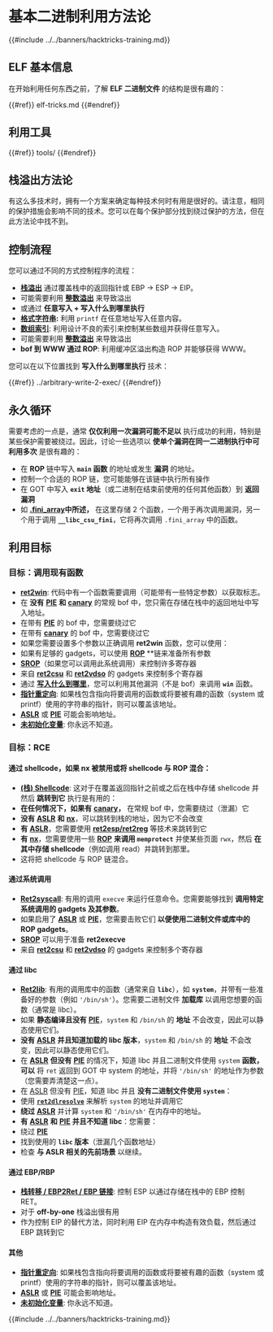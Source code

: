 # 基本二进制利用方法论

{{#include ../../banners/hacktricks-training.md}}

## ELF 基本信息

在开始利用任何东西之前，了解 **ELF 二进制文件** 的结构是很有趣的：

{{#ref}}
elf-tricks.md
{{#endref}}

## 利用工具

{{#ref}}
tools/
{{#endref}}

## 栈溢出方法论

有这么多技术时，拥有一个方案来确定每种技术何时有用是很好的。请注意，相同的保护措施会影响不同的技术。您可以在每个保护部分找到绕过保护的方法，但在此方法论中找不到。

## 控制流程

您可以通过不同的方式控制程序的流程：

- [**栈溢出**](../stack-overflow/index.html) 通过覆盖栈中的返回指针或 EBP -> ESP -> EIP。
- 可能需要利用 [**整数溢出**](../integer-overflow.md) 来导致溢出
- 或通过 **任意写入 + 写入什么到哪里执行**
- [**格式字符串**](../format-strings/index.html)**:** 利用 `printf` 在任意地址写入任意内容。
- [**数组索引**](../array-indexing.md): 利用设计不良的索引来控制某些数组并获得任意写入。
- 可能需要利用 [**整数溢出**](../integer-overflow.md) 来导致溢出
- **bof 到 WWW 通过 ROP**: 利用缓冲区溢出构造 ROP 并能够获得 WWW。

您可以在以下位置找到 **写入什么到哪里执行** 技术：

{{#ref}}
../arbitrary-write-2-exec/
{{#endref}}

## 永久循环

需要考虑的一点是，通常 **仅仅利用一次漏洞可能不足以** 执行成功的利用，特别是某些保护需要被绕过。因此，讨论一些选项以 **使单个漏洞在同一二进制执行中可利用多次** 是很有趣的：

- 在 **ROP** 链中写入 **`main` 函数** 的地址或发生 **漏洞** 的地址。
- 控制一个合适的 ROP 链，您可能能够在该链中执行所有操作
- 在 GOT 中写入 **`exit` 地址**（或二进制在结束前使用的任何其他函数）到 **返回漏洞**
- 如 [**.fini_array**](../arbitrary-write-2-exec/www2exec-.dtors-and-.fini_array.md#eternal-loop)**中所述，** 在这里存储 2 个函数，一个用于再次调用漏洞，另一个用于调用 **`__libc_csu_fini`**，它将再次调用 `.fini_array` 中的函数。

## 利用目标

### 目标：调用现有函数

- [**ret2win**](#ret2win): 代码中有一个函数需要调用（可能带有一些特定参数）以获取标志。
- 在 **没有** [**PIE**](../common-binary-protections-and-bypasses/pie/index.html) **和** [**canary**](../common-binary-protections-and-bypasses/stack-canaries/index.html) 的常规 bof 中，您只需在存储在栈中的返回地址中写入地址。
- 在带有 [**PIE**](../common-binary-protections-and-bypasses/pie/index.html) 的 bof 中，您需要绕过它
- 在带有 [**canary**](../common-binary-protections-and-bypasses/stack-canaries/index.html) 的 bof 中，您需要绕过它
- 如果您需要设置多个参数以正确调用 **ret2win** 函数，您可以使用：
- 如果有足够的 gadgets，可以使用 [**ROP**](#rop-and-ret2...-techniques) **链来准备所有参数
- [**SROP**](../rop-return-oriented-programing/srop-sigreturn-oriented-programming/index.html)（如果您可以调用此系统调用）来控制许多寄存器
- 来自 [**ret2csu**](../rop-return-oriented-programing/ret2csu.md) 和 [**ret2vdso**](../rop-return-oriented-programing/ret2vdso.md) 的 gadgets 来控制多个寄存器
- 通过 [**写入什么到哪里**](../arbitrary-write-2-exec/index.html)，您可以利用其他漏洞（不是 bof）来调用 **`win`** 函数。
- [**指针重定向**](../stack-overflow/pointer-redirecting.md): 如果栈包含指向将要调用的函数或将要被有趣的函数（system 或 printf）使用的字符串的指针，则可以覆盖该地址。
- [**ASLR**](../common-binary-protections-and-bypasses/aslr/index.html) 或 [**PIE**](../common-binary-protections-and-bypasses/pie/index.html) 可能会影响地址。
- [**未初始化变量**](../stack-overflow/uninitialized-variables.md): 你永远不知道。

### 目标：RCE

#### 通过 shellcode，如果 nx 被禁用或将 shellcode 与 ROP 混合：

- [**(栈) Shellcode**](#stack-shellcode): 这对于在覆盖返回指针之前或之后在栈中存储 shellcode 并然后 **跳转到它** 执行是有用的：
- **在任何情况下，如果有** [**canary**](../common-binary-protections-and-bypasses/stack-canaries/index.html)**，** 在常规 bof 中，您需要绕过（泄漏）它
- **没有** [**ASLR**](../common-binary-protections-and-bypasses/aslr/index.html) **和** [**nx**](../common-binary-protections-and-bypasses/no-exec-nx.md)，可以跳转到栈的地址，因为它不会改变
- **有** [**ASLR**](../common-binary-protections-and-bypasses/aslr/index.html)，您需要使用 [**ret2esp/ret2reg**](../rop-return-oriented-programing/ret2esp-ret2reg.md) 等技术来跳转到它
- **有** [**nx**](../common-binary-protections-and-bypasses/no-exec-nx.md)，您需要使用一些 [**ROP**](../rop-return-oriented-programing/index.html) **来调用 `memprotect`** 并使某些页面 `rwx`，然后 **在其中存储 shellcode**（例如调用 read）并跳转到那里。
- 这将把 shellcode 与 ROP 链混合。

#### 通过系统调用

- [**Ret2syscall**](../rop-return-oriented-programing/rop-syscall-execv/index.html): 有用的调用 `execve` 来运行任意命令。您需要能够找到 **调用特定系统调用的 gadgets 及其参数**。
- 如果启用了 [**ASLR**](../common-binary-protections-and-bypasses/aslr/index.html) 或 [**PIE**](../common-binary-protections-and-bypasses/pie/index.html)，您需要击败它们 **以便使用二进制文件或库中的 ROP gadgets**。
- [**SROP**](../rop-return-oriented-programing/srop-sigreturn-oriented-programming/index.html) 可以用于准备 **ret2execve**
- 来自 [**ret2csu**](../rop-return-oriented-programing/ret2csu.md) 和 [**ret2vdso**](../rop-return-oriented-programing/ret2vdso.md) 的 gadgets 来控制多个寄存器

#### 通过 libc

- [**Ret2lib**](../rop-return-oriented-programing/ret2lib/index.html): 有用的调用库中的函数（通常来自 **`libc`**），如 **`system`**，并带有一些准备好的参数（例如 `'/bin/sh'`）。您需要二进制文件 **加载库** 以调用您想要的函数（通常是 libc）。
- 如果 **静态编译且没有** [**PIE**](../common-binary-protections-and-bypasses/pie/index.html)，`system` 和 `/bin/sh` 的 **地址** 不会改变，因此可以静态使用它们。
- **没有** [**ASLR**](../common-binary-protections-and-bypasses/aslr/index.html) **并且知道加载的 libc 版本**，`system` 和 `/bin/sh` 的 **地址** 不会改变，因此可以静态使用它们。
- 在 [**ASLR**](../common-binary-protections-and-bypasses/aslr/index.html) **但没有** [**PIE**](../common-binary-protections-and-bypasses/pie/index.html) 的情况下，知道 libc 并且二进制文件使用 `system` **函数，可以** 将 `ret` 返回到 GOT 中 system 的地址，并将 `'/bin/sh'` 的地址作为参数（您需要弄清楚这一点）。
- 在 [ASLR](../common-binary-protections-and-bypasses/aslr/index.html) 但没有 [PIE](../common-binary-protections-and-bypasses/pie/index.html)，知道 libc 并且 **没有二进制文件使用 `system`**：
- 使用 [**`ret2dlresolve`**](../rop-return-oriented-programing/ret2dlresolve.md) 来解析 `system` 的地址并调用它
- **绕过** [**ASLR**](../common-binary-protections-and-bypasses/aslr/index.html) 并计算 `system` 和 `'/bin/sh'` 在内存中的地址。
- **有** [**ASLR**](../common-binary-protections-and-bypasses/aslr/index.html) **和** [**PIE**](../common-binary-protections-and-bypasses/pie/index.html) **并且不知道 libc**：您需要：
- 绕过 [**PIE**](../common-binary-protections-and-bypasses/pie/index.html)
- 找到使用的 **`libc` 版本**（泄漏几个函数地址）
- 检查 **与 ASLR 相关的先前场景** 以继续。

#### 通过 EBP/RBP

- [**栈转移 / EBP2Ret / EBP 链接**](../stack-overflow/stack-pivoting-ebp2ret-ebp-chaining.md): 控制 ESP 以通过存储在栈中的 EBP 控制 RET。
- 对于 **off-by-one** 栈溢出很有用
- 作为控制 EIP 的替代方法，同时利用 EIP 在内存中构造有效负载，然后通过 EBP 跳转到它

#### 其他

- [**指针重定向**](../stack-overflow/pointer-redirecting.md): 如果栈包含指向将要调用的函数或将要被有趣的函数（system 或 printf）使用的字符串的指针，则可以覆盖该地址。
- [**ASLR**](../common-binary-protections-and-bypasses/aslr/index.html) 或 [**PIE**](../common-binary-protections-and-bypasses/pie/index.html) 可能会影响地址。
- [**未初始化变量**](../stack-overflow/uninitialized-variables.md): 你永远不知道。

{{#include ../../banners/hacktricks-training.md}}

